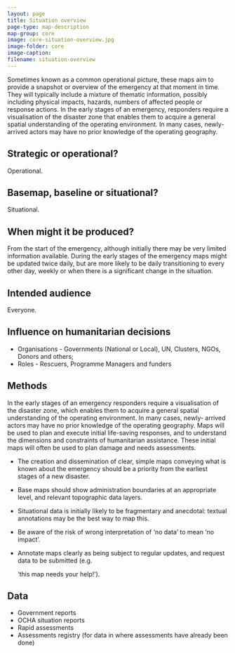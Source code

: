 ```yaml
---
layout: page
title: Situation overview
page-type: map-description
map-group: core
image: core-situation-overview.jpg
image-folder: core
image-caption: 
filename: situation-overview
---
```



Sometimes known as a common operational picture, these maps aim to provide a snapshot or overview of the emergency at that moment in time. They will typically include a mixture of thematic information, possibly including physical impacts, hazards, numbers of affected people or response actions. In the early stages of an emergency, responders require a visualisation of the disaster zone that enables them to acquire a general spatial understanding of the operating environment. In many cases, newly-arrived actors may have no prior knowledge of the operating geography.

## Strategic or operational?

Operational.

## Basemap, baseline or situational?

Situational.

## When might it be produced?

From the start of the emergency, although initially there may be very limited information available. During the early stages of the emergency maps might be updated twice daily, but are more likely to be daily transitioning to every other day, weekly or when there is a significant change in the situation.

## Intended audience

Everyone.

## Influence on humanitarian decisions

* Organisations - Governments \(National or Local\), UN, Clusters, NGOs, Donors and others;
* Roles - Rescuers, Programme Managers and funders

## Methods

In the early stages of an emergency responders require a visualisation of the disaster zone, which enables them to acquire a general spatial understanding of the operating environment. In many cases, newly- arrived actors may have no prior knowledge of the operating geography. Maps will be used to plan and execute initial life-saving responses, and to understand the dimensions and constraints of humanitarian assistance. These initial maps will often be used to plan damage and needs assessments.

* The creation and dissemination of clear, simple maps conveying what is known about the emergency should be a priority from the earliest stages of a new disaster.
* Base maps should show administration boundaries at an appropriate level, and relevant topographic data layers.
* Situational data is initially likely to be fragmentary and anecdotal: textual annotations may be the best way to map this.
* Be aware of the risk of wrong interpretation of ‘no data’ to mean ‘no impact’.
* Annotate maps clearly as being subject to regular updates, and request data to be submitted \(e.g.

  ‘this map needs your help!’\).

## Data

* Government reports
* OCHA situation reports
* Rapid assessments
* Assessments registry \(for data in where assessments have already been done\)

